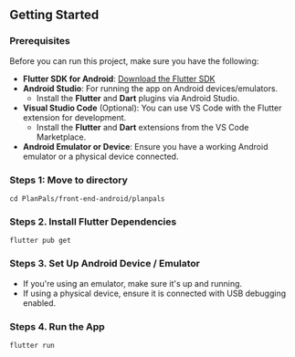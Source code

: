 ## Getting Started

### Prerequisites

Before you can run this project, make sure you have the following:

- **Flutter SDK for Android**: [Download the Flutter SDK](https://flutter.dev/docs/get-started/install)
- **Android Studio**: For running the app on Android devices/emulators.
  - Install the **Flutter** and **Dart** plugins via Android Studio.
- **Visual Studio Code** (Optional): You can use VS Code with the Flutter extension for development.
  - Install the **Flutter** and **Dart** extensions from the VS Code Marketplace.
- **Android Emulator or Device**: Ensure you have a working Android emulator or a physical device connected.

### Steps 1: Move to directory

    cd PlanPals/front-end-android/planpals

### Steps 2. Install Flutter Dependencies

    flutter pub get

### Steps 3. Set Up Android Device / Emulator

   - If you're using an emulator, make sure it's up and running.
   - If using a physical device, ensure it is connected with USB debugging enabled.

### Steps 4. Run the App

    flutter run
